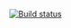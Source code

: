 [![Build status](https://ci.appveyor.com/api/projects/status/oovnciascdcxthep?svg=true)](https://ci.appveyor.com/project/Vladislav0306/postman-echo)
